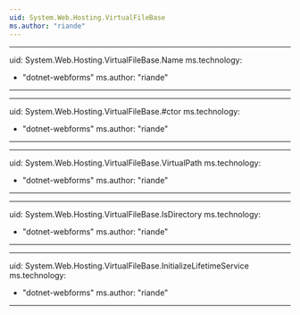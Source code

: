 ```yaml
---
uid: System.Web.Hosting.VirtualFileBase
ms.author: "riande"
---
```


---
uid: System.Web.Hosting.VirtualFileBase.Name
ms.technology: 
  - "dotnet-webforms"
ms.author: "riande"
---

---
uid: System.Web.Hosting.VirtualFileBase.#ctor
ms.technology: 
  - "dotnet-webforms"
ms.author: "riande"
---

---
uid: System.Web.Hosting.VirtualFileBase.VirtualPath
ms.technology: 
  - "dotnet-webforms"
ms.author: "riande"
---

---
uid: System.Web.Hosting.VirtualFileBase.IsDirectory
ms.technology: 
  - "dotnet-webforms"
ms.author: "riande"
---

---
uid: System.Web.Hosting.VirtualFileBase.InitializeLifetimeService
ms.technology: 
  - "dotnet-webforms"
ms.author: "riande"
---

